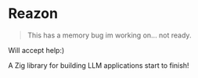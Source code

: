 # Reazon

> This has a memory bug im working on... not ready. 

Will accept help:)

A Zig library for building LLM applications start to finish!